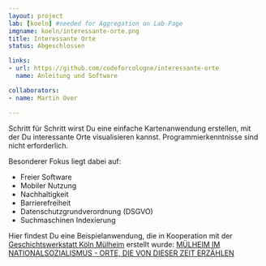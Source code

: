 ```yaml
---
layout: project
lab: [koeln] #needed for Aggregation on Lab-Page
imgname: koeln/interessante-orte.png
title: Interessante Orte
status: Abgeschlossen

links:
- url: https://github.com/codeforcologne/interessante-orte
  name: Anleitung und Software

collaborators:
- name: Martin Over

---
```


Schritt für Schritt wirst Du eine einfache Kartenanwendung erstellen, mit der Du interessante Orte visualisieren kannst. Programmierkenntnisse sind nicht erforderlich.

Besonderer Fokus liegt dabei auf:
* Freier Software
* Mobiler Nutzung
* Nachhaltigkeit
* Barrierefreiheit
* Datenschutzgrundverordnung (DSGVO)
* Suchmaschinen Indexierung

Hier findest Du eine Beispielanwendung, die in Kooperation mit der [Geschichtswerkstatt Köln Mülheim](https://www.geschichtswerkstatt-muelheim.de/) erstellt wurde: 
[MÜLHEIM IM NATIONALSOZIALISMUS - ORTE, DIE VON DIESER ZEIT ERZÄHLEN ](https://cologne.codefor.de/koeln_muelheim_ns_zeit/index.html)

